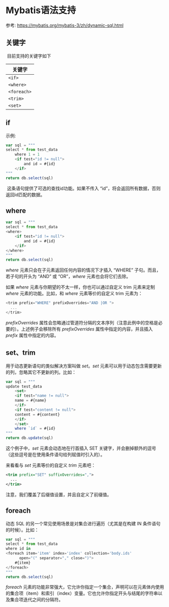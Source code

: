# Mybatis语法支持<Badge text="1.6.0+" type="error"/>

参考: https://mybatis.org/mybatis-3/zh/dynamic-sql.html

## 关键字

​	目前支持的关键字如下

| 关键字      |
| ----------- |
| `<if>`      |
| `<where>`   |
| `<foreach>` |
| `<trim>`    |
| `<set>`     |



## if

示例:

```js
var sql = """
select * from test_data
	where 1 = 1
	<if test="id != null">
        and id = #{id}
    </if>
"""
return db.select(sql)
```

​	这条语句提供了可选的查找id功能。如果不传入 “id”，将会返回所有数据，否则返回id匹配的数据。

## where

```js
var sql = """
select * from test_data
<where>
    <if test="id != null">
        and id = #{id}
    </if>
</where>
"""
return db.select(sql)
```

*where* 元素只会在子元素返回任何内容的情况下才插入 “WHERE” 子句。而且，若子句的开头为 “AND” 或 “OR”，*where* 元素也会将它们去除。

如果 *where* 元素与你期望的不太一样，你也可以通过自定义 trim 元素来定制 *where* 元素的功能。比如，和 *where* 元素等价的自定义 trim 元素为：

```js
<trim prefix="WHERE" prefixOverrides="AND |OR ">
  ...
</trim>
```

*prefixOverrides* 属性会忽略通过管道符分隔的文本序列（注意此例中的空格是必要的）。上述例子会移除所有 *prefixOverrides* 属性中指定的内容，并且插入 *prefix* 属性中指定的内容。

## set、trim

用于动态更新语句的类似解决方案叫做 *set*。*set* 元素可以用于动态包含需要更新的列，忽略其它不更新的列。比如：

```js
var sql = """
update test_data
    <set>
    <if test="name != null">
    name = #{name}
    </if>
	<if test="content != null">
    content = #{content}
    </if>
    </set>
    where `id` = #{id}
"""
return db.update(sql)
```

这个例子中，*set* 元素会动态地在行首插入 SET 关键字，并会删掉额外的逗号（这些逗号是在使用条件语句给列赋值时引入的）。

来看看与 *set* 元素等价的自定义 *trim* 元素吧：

```xml
<trim prefix="SET" suffixOverrides=",">
  ...
</trim>
```

注意，我们覆盖了后缀值设置，并且自定义了前缀值。

## foreach

动态 SQL 的另一个常见使用场景是对集合进行遍历（尤其是在构建 IN 条件语句的时候）。比如：

```js
var sql = """
select * from test_data
where id in
<foreach item='item' index='index' collection='body.ids'
      open="(" separator="," close=")">
    #{item}
</foreach>
"""
return db.select(sql)
```

*foreach* 元素的功能非常强大，它允许你指定一个集合，声明可以在元素体内使用的集合项（item）和索引（index）变量。它也允许你指定开头与结尾的字符串以及集合项迭代之间的分隔符。

